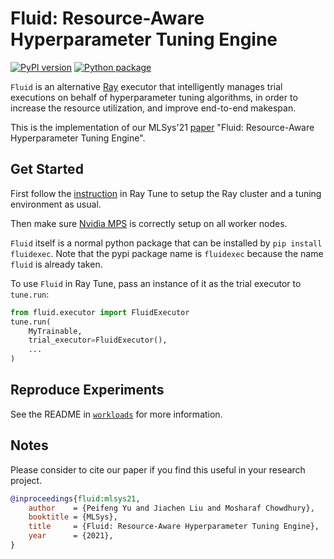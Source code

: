 # Fluid: Resource-Aware Hyperparameter Tuning Engine

[![PyPI version](https://img.shields.io/pypi/v/fluidexec.svg)](https://pypi.org/project/fluidexec)
[![Python package](https://github.com/SymbioticLab/Fluid/actions/workflows/python-package.yml/badge.svg?event=release)](https://github.com/SymbioticLab/Fluid/actions/workflows/python-package.yml)

`Fluid` is an alternative [Ray](https://ray.io) executor that intelligently manages trial executions on behalf of hyperparameter tuning algorithms, in order to increase the resource utilization, and improve end-to-end makespan.

This is the implementation of our MLSys'21 [paper](https://symbioticlab.org/publications/#/venue:MLSys) "Fluid: Resource-Aware Hyperparameter Tuning Engine".

## Get Started
First follow the [instruction](https://docs.ray.io/en/master/tune/index.html) in Ray Tune to setup the Ray cluster and a tuning environment as usual.

Then make sure [Nvidia MPS](https://docs.nvidia.com/deploy/mps/index.html#topic_6_1) is correctly setup on all worker nodes.

`Fluid` itself is a normal python package that can be installed by `pip install fluidexec`. Note that the pypi package name is `fluidexec` because the name `fluid` is already taken.

To use `Fluid` in Ray Tune, pass an instance of it as the trial executor to `tune.run`:

```python
from fluid.executor import FluidExecutor
tune.run(
    MyTrainable,
    trial_executor=FluidExecutor(),
    ...
)
```


## Reproduce Experiments
See the README in [`workloads`](workloads/) for more information.


## Notes

Please consider to cite our paper if you find this useful in your research project.

```bibtex
@inproceedings{fluid:mlsys21,
    author    = {Peifeng Yu and Jiachen Liu and Mosharaf Chowdhury},
    booktitle = {MLSys},
    title     = {Fluid: Resource-Aware Hyperparameter Tuning Engine},
    year      = {2021},
}
```
